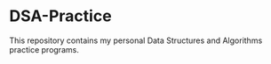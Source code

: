 # DSA-Practice
This repository contains my personal Data Structures and Algorithms practice programs.
